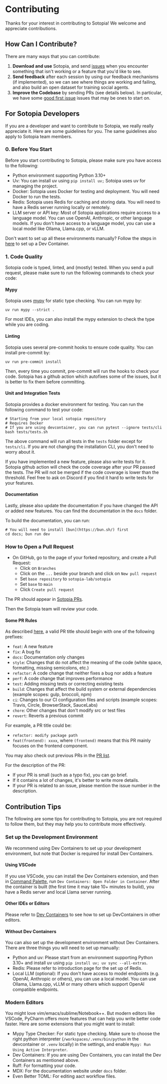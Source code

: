# Contributing

Thanks for your interest in contributing to Sotopia! We welcome and appreciate contributions.

## How Can I Contribute?

There are many ways that you can contribute:

1. **Download and use** Sotopia, and send [issues](https://github.com/sotopia-lab/sotopia/issues) when you encounter something that isn't working or a feature that you'd like to see.
2. **Send feedback** after each session by using our feedback mechanisms (if implemented), so we can see where things are working and failing, and also build an open dataset for training social agents.
3. **Improve the Codebase** by sending PRs (see details below). In particular, we have some [good first issue](https://github.com/sotopia-lab/sotopia/labels/good%20first%20issue) issues that may be ones to start on.

## For Sotopia Developers
If you are a developer and want to contribute to Sotopia, we really really appreciate it. Here are some guidelines for you. The same guidelines also apply to Sotopia team members.

### 0. Before You Start

Before you start contributing to Sotopia, please make sure you have access to the following:

- Python environment supporting Python 3.10+
- Uv: You can install uv using `pip install uv;` Sotoipa uses uv for managing the project.
- Docker: Sotopia uses Docker for testing and deployment. You will need Docker to run the tests.
- Redis: Sotopia uses Redis for caching and storing data. You will need to have a Redis server running locally or remotely.
- LLM server or API key: Most of Sotopia applications require access to a language model. You can use OpenAI, Anthropic, or other language models. If you don't have access to a language model, you can use a local model like Ollama, Llama.cpp, or vLLM.

Don't want to set up all these environments manually? Follow the steps in [here](#set-up-the-development-environment) to set up a Dev Container.

### 1. Code Quality

Sotopia code is typed, linted, and (mostly) tested. When you send a pull request, please make sure to run the following commands to check your code:

#### Mypy
Sotopia uses [mypy](https://mypy.readthedocs.io/en/stable/) for static type checking. You can run mypy by:
```shell
uv run mypy --strict .
```

For most IDEs, you can also install the mypy extension to check the type while you are coding.

#### Linting
Sotopia uses several pre-commit hooks to ensure code quality. You can install pre-commit by:

```shell
uv run pre-commit install
```

Then, every time you commit, pre-commit will run the hooks to check your code. Sotopia has a github action
which autofixes some of the issues, but it is better to fix them before committing.

#### Unit and Integration Tests
Sotopia provides a docker environment for testing. You can run the following command to test your code:

```shell
# Starting from your local sotopia repository
# Requires Docker
# If you are using devcontainer, you can run pytest --ignore tests/cli
bash tests/tests.sh
```

The above command will run all tests in the `tests` folder except for `tests/cli`. If you are not changing the installation CLI, you don't need to worry about it.

If you have implemented a new feature, please also write tests for it. Sotopia github action will
check the code coverage after your PR passed the tests. The PR will not be merged if the code coverage is lower than the threshold.
Feel free to ask on Discord if you find it hard to write tests for your features.

#### Documentation
Lastly, please also update the documentation if you have changed the API or added new features. You can find the documentation in the `docs` folder.

To build the documentation, you can run:

```shell
# You will need to install [bun](https://bun.sh/) first
cd docs; bun run dev
```

### How to Open a Pull Request

* On GitHub, go to the page of your forked repository, and create a Pull Request:
   - Click on `Branches`
   - Click on the `...` beside your branch and click on `New pull request`
   - Set `base repository` to `sotopia-lab/sotopia`
   - Set `base` to `main`
   - Click `Create pull request`

The PR should appear in [Sotopia PRs](https://github.com/sotopia-lab/sotopia/pulls).

Then the Sotopia team will review your code.

#### Some PR Rules

As described [here](https://github.com/commitizen/conventional-commit-types/blob/master/index.json), a valid PR title should begin with one of the following prefixes:

- `feat`: A new feature
- `fix`: A bug fix
- `docs`: Documentation only changes
- `style`: Changes that do not affect the meaning of the code (white space, formatting, missing semicolons, etc.)
- `refactor`: A code change that neither fixes a bug nor adds a feature
- `perf`: A code change that improves performance
- `test`: Adding missing tests or correcting existing tests
- `build`: Changes that affect the build system or external dependencies (example scopes: gulp, broccoli, npm)
- `ci`: Changes to our CI configuration files and scripts (example scopes: Travis, Circle, BrowserStack, SauceLabs)
- `chore`: Other changes that don't modify src or test files
- `revert`: Reverts a previous commit

For example, a PR title could be:
- `refactor: modify package path`
- `feat(frontend): xxxx`, where `(frontend)` means that this PR mainly focuses on the frontend component.

You may also check out previous PRs in the [PR list](https://github.com/sotopia-lab/sotopia/pulls).

For the description of the PR:
- If your PR is small (such as a typo fix), you can go brief.
- If it contains a lot of changes, it's better to write more details.
- If your PR is related to an issue, please mention the issue number in the description.

## Contribution Tips
The following are some tips for contributing to Sotopia, you are not required to follow them, but they may help you to contribute more effectively.

### Set up the Development Environment

We recommend using Dev Containers to set up your development environment, but note that Docker is required for install Dev Containers.

#### Using VSCode

If you use VSCode, you can install the Dev Containers extension, and then in [Command Palette](https://code.visualstudio.com/docs/getstarted/userinterface#_command-palette), run `Dev Containers: Open Folder in Container`.
After the container is built (the first time it may take 10+ minutes to build), you have a Redis server and local Llama server running.

#### Other IDEs or Editors

Please refer to [Dev Containers](https://containers.dev/supporting#editors) to see how to set up DevContainers in other editors.

#### Without Dev Containers

You can also set up the development environment without Dev Containers. There are three things you will need to set up manually:

- Python and uv: Please start from an environment supporting Python 3.10+ and install uv using `pip install uv; uv sync --all-extras`.
- Redis: Please refer to introduction page for the set up of Redis.
- Local LLM (optional): If you don't have access to model endpoints (e.g. OpenAI, Anthropic or others), you can use a local model. You can use Ollama, Llama.cpp,  vLLM or many others which support OpenAI compatible endpoints.


### Modern Editors
You might love vim/emacs/sublime/Notebook++. But modern editors like VSCode, PyCharm offers more features that can help you
write better code faster. Here are some extensions that you might want to install:

- Mypy Type Checker: For static type checking. Make sure to choose the right python interpreter (`/workspaces/.venv/bin/python` in the devcontainer or `.venv` locally) in the settings, and enable `Mypy: Run Using Active Interpreter`.
- Dev Containers: If you are using Dev Containers, you can install the Dev Containers as mentioned above.
- Ruff: For formatting your code.
- MDX: For the documentation website under `docs` folder.
- Even Better TOML: For editing aact workflow files.
